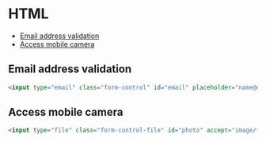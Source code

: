 # HTML

* [Email address validation](#email-address-validation)
* [Access mobile camera](#access-mobile-camera)

## Email address validation

```html
<input type="email" class="form-control" id="email" placeholder="name@example.com" pattern="^[A-Za-z0-9._%+-]+@[A-Za-z0-9.-]+\.[A-Za-z]{2,63}$" />
```

## Access mobile camera

```html
<input type="file" class="form-control-file" id="photo" accept="image/*" capture="camera" />
```
